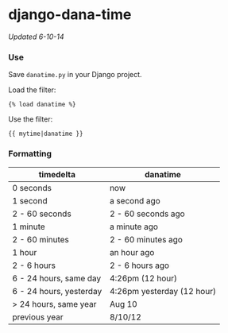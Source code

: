 # django-dana-time
*Updated 6-10-14*


### Use

Save `danatime.py` in your Django project.

Load the filter:

    {% load danatime %}

Use the filter:

    {{ mytime|danatime }}


### Formatting

| timedelta               | danatime                    |
|-------------------------|-----------------------------|
| 0 seconds               | now                         |
| 1 second                | a second ago                |
| 2 - 60 seconds          | 2 - 60 seconds ago          |
| 1 minute                | a minute ago                |
| 2 - 60 minutes          | 2 - 60 minutes ago          |
| 1 hour                  | an hour ago                 |
| 2 - 6 hours             | 2 - 6 hours ago             |
| 6 - 24 hours, same day  | 4:26pm (12 hour)            |
| 6 - 24 hours, yesterday | 4:26pm yesterday (12 hour)  |
| \> 24 hours, same year  | Aug 10                      |
| previous year           | 8/10/12                     |
